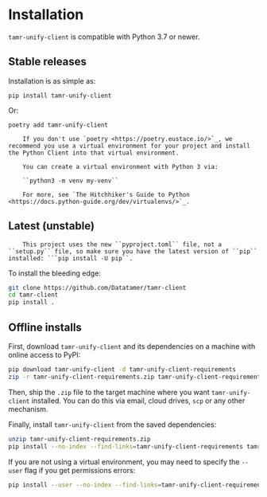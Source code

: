 # Installation

`tamr-unify-client` is compatible with Python 3.7 or newer.

## Stable releases
Installation is as simple as:

`pip install tamr-unify-client`

Or:

`poetry add tamr-unify-client`

``` note::
    If you don't use `poetry <https://poetry.eustace.io/>`_, we recommend you use a virtual environment for your project and install the Python Client into that virtual environment.

    You can create a virtual environment with Python 3 via:

    ``python3 -m venv my-venv``

    For more, see `The Hitchhiker's Guide to Python <https://docs.python-guide.org/dev/virtualenvs/>`_.
```
## Latest (unstable)
``` note::
    This project uses the new ``pyproject.toml`` file, not a ``setup.py`` file, so make sure you have the latest version of ``pip`` installed: ```pip install -U pip``.
```
To install the bleeding edge:
```bash
git clone https://github.com/Datatamer/tamr-client
cd tamr-client
pip install .
```

## Offline installs

First, download `tamr-unify-client` and its dependencies on a machine with online access to PyPI:

```bash
pip download tamr-unify-client -d tamr-unify-client-requirements
zip -r tamr-unify-client-requirements.zip tamr-unify-client-requirements
```

Then, ship the `.zip` file to the target machine where you want `tamr-unify-client` installed. You can do this via email, cloud drives, `scp` or any other mechanism.

Finally, install `tamr-unify-client` from the saved dependencies:

```bash
unzip tamr-unify-client-requirements.zip
pip install --no-index --find-links=tamr-unify-client-requirements tamr-unify-client
```

If you are not using a virtual environment, you may need to specify the `--user` flag if you get permissions errors:

```bash
pip install --user --no-index --find-links=tamr-unify-client-requirements tamr-unify-client
```
